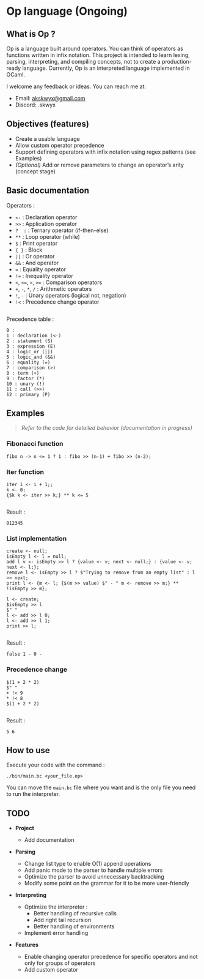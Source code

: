 # Op language (Ongoing)

## What is Op ?

Op is a language built around operators. You can think of operators as functions written in infix notation. This project is intended to learn lexing, parsing, interpreting, and compiling concepts, not to create a production-ready language. Currently, Op is an interpreted language implemented in OCaml.

I welcome any feedback or ideas. You can reach me at:

* Email: [akskwyx@gmail.com](mailto:akskwyx@gmail.com)
* Discord: .skwyx

## Objectives (features)

* Create a usable language
* Allow custom operator precedence
* Support defining operators with infix notation using regex patterns (see Examples)
* *(Optional)* Add or remove parameters to change an operator’s arity (concept stage)

## Basic documentation

Operators :

* `<-` : Declaration operator
* `>>` : Application operator
* `?  :` : Ternary operator (if-then-else)
* `**` : Loop operator (while)
* `$` : Print operator
* `{ }` : Block
* `||` : Or operator
* `&&` : And operator
* `=` : Equality operator
* `!=` : Inequality operator
* `<`, `<=`, `>`, `>=` : Comparison operators
* `+`, `-`, `*`, `/` : Arithmetic operators
* `!`, `-` : Unary operators (logical not, negation)
* `!<` : Precedence change operator

` `  
Precedence table :
```
0 : 
1 : declaration (<-)
2 : statement (S)
3 : expression (E)
4 : logic_or (||)
5 : logic_and (&&)
6 : equality (=)
7 : comparison (>)
8 : term (+)
9 : factor (*)
10 : unary (!)
11 : call (>>)
12 : primary (P)
```

## Examples

> *Refer to the code for detailed behavior (documentation in progress)*

### Fibonacci function

```
fibo n -> n <= 1 ? 1 : fibo >> (n-1) + fibo >> (n-2);
```

### Iter function

```
iter i <- i + 1;;
k <- 0;
{$k k <- iter >> k;} ** k <= 5
```
` `  
Result :
```
012345
```

### List implementation

```
create <- null;
isEmpty l <- l = null;
add l v <- isEmpty >> l ? {value <- v; next <- null;} : {value <- v; next <- l;};
remove l <- isEmpty >> l ? $"Trying to remove from an empty list" : l >> next;
print l <- {m <- l; {$(m >> value) $" - " m <- remove >> m;} ** !isEmpty >> m};

l <- create;
$isEmpty >> l
$" "
l <- add >> l 0;
l <- add >> l 1;
print >> l;
```
` `  
Result :
```
false 1 - 0 - 
```

### Precedence change

```
$(1 + 2 * 2)
$" "
+ !< 9
* !< 8
$(1 + 2 * 2)
```
` `  
Result :
```
5 6
```

## How to use

Execute your code with the command :
```
./bin/main.bc <your_file.op>
```
You can move the `main.bc` file where you want and is the only file you need to run the interpreter.

## TODO

* **Project**

  * Add documentation

* **Parsing**

  * Change list type to enable O(1) append operations
  * Add panic mode to the parser to handle multiple errors
  * Optimize the parser to avoid unnecessary backtracking
  * Modify some point on the grammar for it to be more user-friendly

* **Interpreting**

  * Optimize the interpreter :
    * Better handling of recursive calls
    * Add right tail recursion
    * Better handling of environments
  * Implement error handling

* **Features**

  * Enable changing operator precedence for specific
    operators and not only for groups of operators
  * Add custom operator
